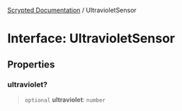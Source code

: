 [Scrypted Documentation](../globals.md) / UltravioletSensor

# Interface: UltravioletSensor

## Properties

### ultraviolet?

> `optional` **ultraviolet**: `number`
